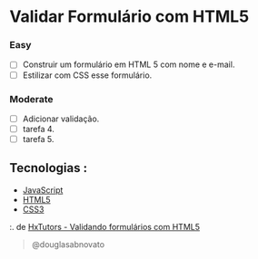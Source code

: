 # Validar Formulário com HTML5

### Easy

- [ ] Construir um formulário em HTML 5 com nome e e-mail.
- [ ] Estilizar com CSS esse formulário.

### Moderate

- [ ] Adicionar validação.
- [ ] tarefa 4.
- [ ] tarefa 5.

## Tecnologias :
- [JavaScript](https://developer.mozilla.org/pt-BR/docs/Web/JavaScript)
- [HTML5](https://developer.mozilla.org/pt-BR/docs/Web/HTML/Element)
- [CSS3](https://developer.mozilla.org/pt-BR/docs/Web/CSS)

:. de [HxTutors - Validando formulários com HTML5](https://www.youtube.com/watch?v=tdTU9lCYXUg&list=WL&index=13&t=0s)

>@douglasabnovato
